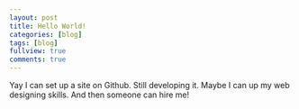 ```yaml
---
layout: post
title: Hello World!
categories: [blog]
tags: [blog]
fullview: true
comments: true
---
```


Yay I can set up a site on Github. Still developing it. Maybe I can up my web designing skills. And then someone can hire me!
